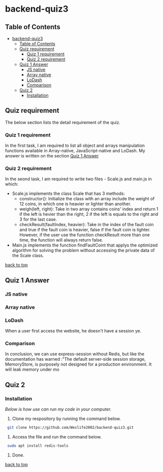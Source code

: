 # backend-quiz3

<!-- TABLE OF CONTENTS -->
## Table of Contents

- [backend-quiz3](#backend-quiz3)
  - [Table of Contents](#table-of-contents)
  - [Quiz requirement](#quiz-requirement)
    - [Quiz 1 requirement](#quiz-1-requirement)
    - [Quiz 2 requirement](#quiz-2-requirement)
  - [Quiz 1 Answer](#quiz-1-answer)
    - [JS native](#js-native)
    - [Array native](#array-native)
    - [LoDash](#lodash)
    - [Comparison](#comparison)
  - [Quiz 2](#quiz-2)
    - [Installation](#installation)

<!-- overview -->
## Quiz requirement

The below section lists the detail requirement of the quiz.

### Quiz 1 requirement

In the first task, I am required to list all object and arrays manipulation functions available in Array-native, JavaScript-native and LoDash.
My answer is written on the section [Quiz 1 Answer](#quiz-1-answer)

### Quiz 2 requirement

In the seond task, I am required to write two files - Scale.js and main.js in which:

- Scale.js implements the class Scale that has 3 methods:
  - constructor(): Initialize the class with an array include the weight of 12 coins, in which one is heavier or lighter than another.
  - weigh(left, right): Take in two array contains coins' index and return 1 if the left is hevier than the right, 2 if the left is equals to the right and 3 for the last case.
  - checkResult(faultIndex, heavier): Take in the index of the fault coin and true if the fault coin is heavier, false if the fault coin is lighter. However, if the user use the function checkResult more than one time, the function will always return false.
- Main.js implements the function findFaultCoint that applys the optimized algorithm for solving the problem without accessing the private data of the Scale class.

[back to top](#backend-quiz3)

<!-- GETTING STARTED -->
## Quiz 1 Answer

### JS native

### Array native

### LoDash

When a user first access the website, he doesn't have a session ye.

### Comparison

In conclusion, we can use express-session without Redis, but like the documentation has warned :"The default server-side session storage, MemoryStore, is purposely not designed for a production environment. It will leak memory under mo

## Quiz 2

### Installation

_Below is how use can run my code in your computer._

1. Clone my respository by running the command below.

  ```sh
   git clone https://github.com/Weslife2002/backend-quiz3.git
   ```

1. Access the file and run the command below.

  ```sh
   sudo apt install redis-tools
   ```

1. Done.

[back to top](#backend-quiz3)
